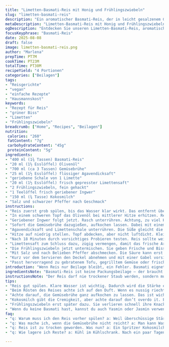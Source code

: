 ```yaml
---
title: "Limetten-Basmati-Reis mit Honig und Frühlingszwiebeln"
slug: "limetten-basmati-reis"
description: "Ein aromatischer Basmati-Reis, der in leicht gesalzenem Gemüsefond karamellisiert und mit Limettensaft und Honig verfeinert wird. Feine Frühlingszwiebeln sorgen für den knackigen Biss, während Ingwer für eine subtile Schärfe sorgt. Das Gericht verzichtet auf tierischen Fond und integriert einen Spritzer Kokosmilch, der dem Reis eine cremige Textur verleiht. Ideal als Beilage zu Fisch oder gegrilltem Gemüse und auch vegan."
metaDescription: "Limetten-Basmati-Reis mit Honig und Frühlingszwiebeln ist eine aromatische, vegane Beilage – cremig, frisch und perfekt für Fisch oder Gemüse."
ogDescription: "Entdecken Sie unseren Limetten-Basmati-Reis, aromatisch und vegan – die perfekte Beilage für jedes Gericht."
focusKeyphrase: "Basmati-Reis"
date: 2025-08-08
draft: false
image: limetten-basmati-reis.png
author: "Marlena"
prepTime: PT7M
cookTime: PT23M
totalTime: PT30M
recipeYield: "4 Portionen"
categories: ["Beilagen"]
tags:
- "Reisgerichte"
- "vegan"
- "einfache Rezepte"
- "Hausmannskost"
keywords:
- "Rezept für Reis"
- "grüner Biss"
- "Limetten"
- "Frühlingszwiebeln"
breadcrumb: ["Home", "Recipes", "Beilagen"]
nutrition: 
 calories: "260"
 fatContent: "7g"
 carbohydrateContent: "45g"
 proteinContent: "5g"
ingredients:
- "400 ml (1¾ Tassen) Basmati-Reis"
- "20 ml (1½ Esslöffel) Olivenöl"
- "700 ml (ca 3 Tassen) Gemüsebrühe"
- "25 ml (1½ Esslöffel) flüssiger Agavendicksaft"
- "geriebene Schale von 1 Limette"
- "20 ml (1½ Esslöffel) frisch gepresster Limettensaft"
- "2 Frühlingszwiebeln, fein gehackt"
- "1 Teelöffel frisch geriebener Ingwer"
- "150 ml (¾ Tasse) Kokosmilch"
- "Salz und schwarzer Pfeffer nach Geschmack"
instructions:
- "Reis zuerst grob spülen, bis das Wasser klar wirkt. Das entfernt überschüssige Stärke und verhindert Klumpen."
- "In einem schweren Topf das Olivenöl bei mittlerer Hitze erhitzen. Reis hinzugeben. Kurz rösten, bis er leicht glasig schimmert und ein feiner nussiger Duft aufsteigt."
- "Geriebener Ingwer folgt jetzt. Rasch unterrühren. Achtung, zu viel Hitze macht Ingwer bitter."
- "Sofort die Gemüsebrühe dazugießen, aufkochen lassen. Dabei mit einem Holzlöffel den Reis ein-, zweimal umrühren, damit nichts am Boden klebt."
- "Agavendicksaft und Limettenschale unterrühren. Die Süße gleicht die Säure aus – Balance ist wichtig."
- "Hitze auf niedrig stellen. Topf abdecken, aber nicht luftdicht. Kleine Dampfwölkchen zeigen, dass alles gut kocht."
- "Nach 18 Minuten durch vorsichtiges Probieren testen. Reis sollte weich, aber noch bissfest sein. Falls zu trocken, Kokosmilch einrühren – macht innen cremig."
- "Limettensaft zum Schluss dazu, zügig vermengen, damit das frische Aroma bleibt."
- "Die Frühlingszwiebeln jetzt untermischen. Sie geben Frische und Biss. Kurz durchziehen lassen, ohne Hitze, sonst werden sie schlapp."
- "Mit Salz und nach Belieben Pfeffer abschmecken. Die Säure kann erst am Ende präzise angepasst werden – zu früh würzen resultiert oft in fade."
- "Kurz vor dem Servieren den Deckel abnehmen und mit einer Gabel vorsichtig auflockern. So bleibt die Struktur, kein Matsch."
- "Passt hervorragend zu gebratenem Tofu, gegrilltem Gemüse oder frischem Fisch. Wenn Fond knapp ist: Wasser mit Sojasauce ersetzen, gibt Umami."
introduction: "Wenn Reis nur Beilage bleibt, ein Fehler. Basmati eignet sich exzellent für Aromenspiele – sein Duft fast parfümiert. Ich habe oft mit Limetten experimentiert, echt tricky, weil zu früh dazugeben den Reis hart macht, zu spät und das Aroma fehlt. Süße Element bringt Milchprodukte schnell aus dem Takt, deshalb nutze ich Agavendicksaft, der sich auflöst, ohne Respekt zu verlangen. Den Ingwer rötete ich erst mal zu stark – bitter und alles ruiniert. Frühlingszwiebeln gehen erst ganz zuletzt rein, für die knackige Frische, die dem Gericht eine andere Dimension schenkt. Kokosmilch? Anfangs skeptisch, probiert beim letzten Mal und verwandelte das Ganze in cremig-würzig – passt auch für Veganer. Trotzdem kein Brei, muss luftig bleiben, da hilft lockeres Auflockern mit der Gabel. Immer wieder Faszinierend, wie präzise Hitze und Reihenfolge den Unterschied machen."
ingredientsNote: "Basmati-Reis ist keine Packungsbeilage – der braucht Liebe, vor allem Vorspülen, sonst klebt. Olivenöl kann ich kühlgepresstes empfehlen, schmeckt intensiv und hält höhere Temperaturen aus. Gemüsebrühe kann man selbst machen, aber guter Bio-Fond vom Markt tut’s auch. Wer’s vegan mag, einfach keine Honigversion, lieber Agaven- oder Ahornsirup; Honig wird ansonsten schnell herb, das stört. Limetten immer frisch – Zeste erst reiben, dann das Fruchtfleisch auspressen. Wer keine Frühlingszwiebeln mag, etwas Schnittlauch oder milden Lauch nehmen – wenn fein. Ingwer frisch ist Pflicht, Pulver geht notfalls, aber der Kick fehlt. Kokosmilch bringt reichhaltige Textur, ersetze es durch ungesüßte Mandelmilch, wenn nötig. Salz am Ende, denn bei früher Zugabe wird Reis zäh."
instructionsNote: "Der Reis darf nie trockener Staub werden, sondern muss leicht saftig mit zarten Körnern sein. Das merke ich am Geräusch: sanftes Knistern beim Kochen, nicht ein lautes Zischen. Roastet man Reis zu lange, kann er zu trocken und geschmacklos werden – immer nur kurz im Öl andünsten. Ingwer gleich dazu, damit er nicht verbrennt. Beim Aufkochen ist Rühren wichtig, sonst klebt der Reis außen unten an – anständig umrühren ohne zu zerdrücken, Tipps helfen. Deckel drauf, kleine Dampfwolken durch den Deckel, das ist das Zeichen. Nicht öffnen zu oft, sonst entweichen Aromen. Im Test dauert’s gerne 17 bis 22 Minuten, nur Rezeptzeiten sind Richtwerte, probieren muss man tatsächlich. Limettensaft am Ende über den heißen Reis gibt den Frischekick, Frühlingszwiebeln sollen knackig bleiben — deshalb kalt reinrühren. Kokosmilch? Zum Schluss - hilft, falls zu trocken. Zu viel Flüssigkeit macht’s matschig, weniger lieber nochmal nachgießen. Zum Servieren den Reis locker mit der Gabel trennen – nie drücken."
tips:
- "Reis gut spülen. Klare Wasser ist wichtig. Dadurch wird die Stärke entfernt, die zu Klebrigkeit führt. Ich mache das immer mindestens dreimal. Klumpen sind gar nicht gut. Das ist entscheidend, damit die Struktur erhalten bleibt. Erlaub dir etwas Zeit dafür."
- "Beim Rösten des Reises achte ich auf den Duft. Wenn es nussig riecht, ist der Zeitpunkt perfekt. Zu viel Hitze macht alles bitter. Das habe ich selber erfahren. Ich lasse ihn lieber leicht glasig werden. Dann richtig schnell die Brühe dazugeben."
- "Achte darauf, die Gemüsebrühe ganz aufkochen zu lassen. Das ist wichtig. Ein Holzlöffel kann hier Wunder wirken. Einmal umrühren damit der Reis gleichmäßig Garpunkte hat. Gelegentlich in die Dampfwolken schauen. Das sagt dir, dass es gut läuft."
- "Kokosmilch gibt die Cremigkeit, aber achte darauf don’t overdo it. Ein bisschen hilft. Zu viel macht's matschig. Ich teste oft, indem ich ein wenig einrühre und dann probiere. Manchmal braucht es mehr, manchmal weniger. Jeder Herd ist anders."
- "Frühlingszwiebeln erst später dazu. Sie verlieren schnell ihre Knackigkeit. Ich gebe sie immer in den letzten Minuten dazu, ohne Hitze. So bleibt es frisch. Ausserdem passt das Aroma perfekt zum Limettensaft – ein frischer Kick."
- "Wenn du keine Basmati hast, kannst du auch Yasmin oder Jasmin verwenden. Wirklich gut, aber etwas feuchter. Rieche odere schau dir die Textur zuerst an. Du wirst es merken, wenn das Gericht lebendiger wird. Einpassung ist manchmal notwendig, um den perfekten Geschmack zu treffen."
faq:
- "q: Warum muss ich den Reis vorher spülen? a: Weil überschüssige Stärke zu Klebrigkeit führt. Ich habe das einmal ignoriert und alle Körner waren ein einziger Klumpen. Spülen hilft, den Reis locker zu machen."
- "q: Was mache ich, wenn die Gemüsebrühe nicht reicht? a: Man kann Wasser mit Sojasauce nutzen. Gibt Umami. Ich habe auch eine Würze gemacht, das klappt super."
- "q: Reis ist zu trocken geworden. Was nun? a: Ein Spritzer Kokosmilch kann helfen. Alternativ Gemüsebrühe hinzuzufügen, wenn du noch hast. Manchmal ist ein kleiner Zusatz perfekt."
- "q: Wie lagere ich Reste? a: Kühl im Kühlschrank. Nach ein paar Tagen probiere ich, ihn aufzuwärmen. Manchmal mit etwas Wasser oder Brühe, sonsten wird alles trocken. Reste sind nicht so einfach, aber machbar."

---
```

